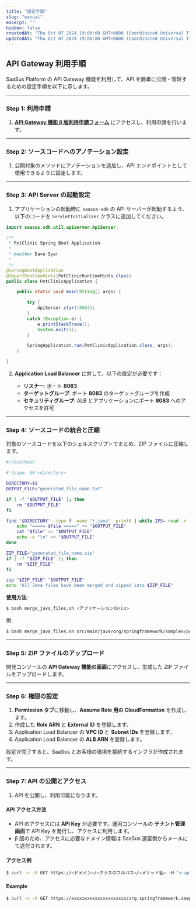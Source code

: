 ```yaml
---
title: "設定手順"
slug: "manual"
excerpt: ""
hidden: false
createdAt: "Thu Oct 07 2024 19:00:00 GMT+0000 (Coordinated Universal Time)"
updatedAt: "Thu Oct 07 2024 19:00:00 GMT+0000 (Coordinated Universal Time)"
---
```


## API Gateway 利用手順

SaaSus Platform の API Gateway 機能を利用して、API を簡単に公開・管理するための設定手順を以下に示します。

---

### Step 1: 利用申請

1. **[API Gateway 機能 β 版利用申請フォーム](https://docs.google.com/forms/d/e/1FAIpQLSftCXrCOH-19uoVyaziajuRSdvwCzdlteqK5xLxjvYs3Lz7Ww/viewform)** にアクセスし、利用申請を行います。

---

### Step 2: ソースコードへのアノテーション設定

1. 公開対象のメソッドにアノテーションを追加し、API エンドポイントとして使用できるように設定します。

---

### Step 3: API Server の起動設定

1. アプリケーションの起動時に `saasus-sdk` の API サーバーが起動するよう、以下のコードを `ServletInitializer` クラスに追加してください。

```java
import saasus.sdk.util.apiserver.ApiServer;

/**
 * PetClinic Spring Boot Application.
 *
 * @author Dave Syer
 *
 */
@SpringBootApplication
@ImportRuntimeHints(PetClinicRuntimeHints.class)
public class PetClinicApplication {

	public static void main(String[] args) {

		try {
			ApiServer.start(8083);
		}
		catch (Exception e) {
			e.printStackTrace();
			System.exit(1);
		}

		SpringApplication.run(PetClinicApplication.class, args);
	}

}
```

2. **Application Load Balancer** に対して、以下の設定が必要です：

   - **リスナー**: ポート **8083**
   - **ターゲットグループ**: ポート **8083** のターゲットグループを作成
   - **セキュリティグループ**: ALB とアプリケーションにポート **8083** へのアクセスを許可

---

### Step 4: ソースコードの統合と圧縮

対象のソースコードを以下のシェルスクリプトでまとめ、ZIP ファイルに圧縮します。

```bash
#!/bin/bash

# Usage: $0 <directory>

DIRECTORY=$1
OUTPUT_FILE="generated_file_name.txt"

if [ -f "$OUTPUT_FILE" ]; then
    rm "$OUTPUT_FILE"
fi

find "$DIRECTORY" -type f -name "*.java" -print0 | while IFS= read -r -d '' file; do
    echo "===== $file =====" >> "$OUTPUT_FILE"
    cat "$file" >> "$OUTPUT_FILE"
    echo -e "\n" >> "$OUTPUT_FILE"
done

ZIP_FILE="generated_file_name.zip"
if [ -f "$ZIP_FILE" ]; then
    rm "$ZIP_FILE"
fi

zip "$ZIP_FILE" "$OUTPUT_FILE"
echo "All Java files have been merged and zipped into $ZIP_FILE"
```

**使用方法**:

```sh
$ bash merge_java_files.sh <アプリケーションのパス>
```

例:

```sh
$ bash merge_java_files.sh src/main/java/org/springframework/samples/petclinic
```

---

### Step 5: ZIP ファイルのアップロード

開発コンソールの **API Gateway 機能の画面**にアクセスし、生成した ZIP ファイルをアップロードします。

---

### Step 6: 権限の設定

1. **Permission タブ**に移動し、**Assume Role 用の CloudFormation** を作成します。
2. 作成した **Role ARN** と **External ID** を登録します。
3. Application Load Balancer の **VPC ID** と **Subnet IDs** を登録します。
4. Application Load Balancer の **ALB ARN** を登録します。

設定が完了すると、SaaSus とお客様の環境を接続するインフラが作成されます。

---

### Step 7: API の公開とアクセス

1. API を公開し、利用可能になります。

#### API アクセス方法

- API のアクセスには **API Key** が必要です。運用コンソールの **テナント管理画面**で API Key を発行し、アクセスに利用します。
- β 版のため、アクセスに必要なドメイン情報は SaaSus 運営側からメールにて送付されます。

#### アクセス例

```sh
$ curl -v -X GET https://<ドメイン>/<クラスのフルパス>/<メソッド名> -H 'x-api-key:<発行したAPI Key>' -H 'tenantId:<取得した tenantId>'
```

#### Example

```sh
$ curl -v -X GET https://xxxxxxxxxxxxxxxxxxxxx/org.springframework.samples.petclinic.owner.FindFormApi/processFindFormApi -H 'x-api-key:azydsktcf1b93Mmjxuex7CEbEoV7OjrGk0RIqgzCQtc' -H 'tenantId:dc38a950-5203-4820-a325-418c0764ec69'
```
